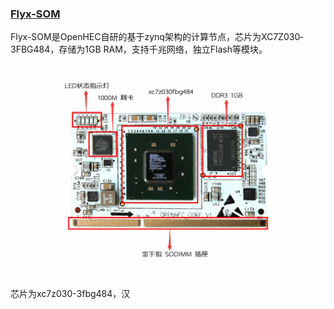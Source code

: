 ### [**Flyx-SOM**](http://www.iopenhec.com/#!/hardware/000020161019000000000012)

Flyx-SOM是OpenHEC自研的基于zynq架构的计算节点，芯片为XC7Z030‐3FBG484，存储为1GB RAM，支持千兆网络，独立Flash等模块。![](/assets/flyxsom_bd.png)芯片为xc7z030-3fbg484，汉

